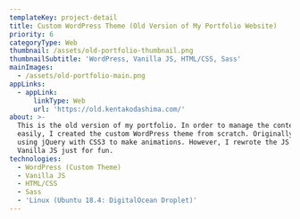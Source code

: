 ```yaml
---
templateKey: project-detail
title: Custom WordPress Theme (Old Version of My Portfolio Website)
priority: 6
categoryType: Web
thumbnail: /assets/old-portfolio-thumbnail.png
thumbnailSubtitle: 'WordPress, Vanilla JS, HTML/CSS, Sass'
mainImages:
  - /assets/old-portfolio-main.png
appLinks:
  - appLink:
      linkType: Web
      url: 'https://old.kentakodashima.com/'
about: >-
  This is the old version of my portfolio. In order to manage the contents
  easily, I created the custom WordPress theme from scratch. Originally, I was
  using jQuery with CSS3 to make animations. However, I rewrote the JS part with
  Vanilla JS just for fun.
technologies:
  - WordPress (Custom Theme)
  - Vanilla JS
  - HTML/CSS
  - Sass
  - 'Linux (Ubuntu 18.4: DigitalOcean Droplet)'
---
```


